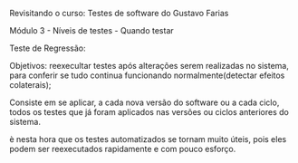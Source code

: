 Revisitando o curso: 
Testes de software do Gustavo Farias

Módulo 3 - Níveis de testes - Quando testar

Teste de Regressão:

Objetivos: 
reexecultar testes após alterações serem realizadas no sistema, 
para conferir se tudo continua funcionando normalmente(detectar efeitos colaterais);

Consiste em se aplicar, a cada nova versão do software ou a cada ciclo, 
todos os testes que já foram aplicados nas versões ou ciclos anteriores do sistema.

è nesta hora que os testes automatizados se tornam muito úteis,
pois eles podem ser reexecutados rapidamente e com pouco esforço.

